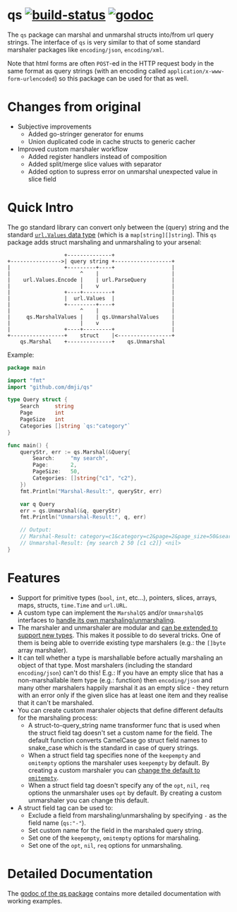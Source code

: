 # qs [![build-status](https://travis-ci.org/dmji/qs.svg?branch=master)](https://travis-ci.org/dmji/qs) [![godoc](https://godoc.org/github.com/dmji/qs?status.svg)](https://godoc.org/github.com/dmji/qs)

The `qs` package can marshal and unmarshal structs into/from url query strings.
The interface of `qs` is very similar to that of some standard marshaler
packages like `encoding/json`, `encoding/xml`.

Note that html forms are often `POST`-ed in the HTTP request body in the same
format as query strings (with an encoding called `application/x-www-form-urlencoded`)
so this package can be used for that as well.

# Changes from original

- Subjective improvements
  - Added go-stringer generator for enums
  - Union duplicated code in cache structs to generic cacher
- Improved custom marshaler workflow
  - Added register handlers instead of composition
  - Added split/merge slice values with separator
  - Added option to supress error on unmarshal unexpected value in slice field

# Quick Intro

The go standard library can convert only between the (query) string and the
standard [`url.Values` data type](https://golang.org/pkg/net/url/#Values)
(which is a `map[string][]string`).
This `qs` package adds struct marshaling and unmarshaling to your arsenal:

```
                  +--------------+
+---------------->| query string +------------------+
|                 +---------+----+                  |
|                      ^    |                       |
|    url.Values.Encode |    | url.ParseQuery        |
|                      |    v                       |
|                 +----+---------+                  |
|                 |  url.Values  |                  |
|                 +---------+----+                  |
|                      ^    |                       |
|     qs.MarshalValues |    | qs.UnmarshalValues    |
|                      |    v                       |
|                 +----+---------+                  |
+-----------------+    struct    |<-----------------+
    qs.Marshal    +--------------+    qs.Unmarshal
```

Example:

```go
package main

import "fmt"
import "github.com/dmji/qs"

type Query struct {
	Search     string
	Page       int
	PageSize   int
	Categories []string `qs:"category"`
}

func main() {
	queryStr, err := qs.Marshal(&Query{
		Search:     "my search",
		Page:       2,
		PageSize:   50,
		Categories: []string{"c1", "c2"},
	})
	fmt.Println("Marshal-Result:", queryStr, err)

	var q Query
	err = qs.Unmarshal(&q, queryStr)
	fmt.Println("Unmarshal-Result:", q, err)

	// Output:
	// Marshal-Result: category=c1&category=c2&page=2&page_size=50&search=my+search <nil>
	// Unmarshal-Result: {my search 2 50 [c1 c2]} <nil>
}
```

# Features

- Support for primitive types (`bool`, `int`, etc...), pointers, slices, arrays,
  maps, structs, `time.Time` and `url.URL`.
- A custom type can implement the `MarshalQS` and/or `UnmarshalQS` interfaces
  to [handle its own marshaling/unmarshaling](https://godoc.org/github.com/dmji/qs/#example-package--SelfMarshalingType).
- The marshaler and unmarshaler are modular and
  [can be extended to support new types](https://godoc.org/github.com/dmji/qs/#example-package--CustomMarshalerFactory).
  This makes it possible to do several tricks. One of them is being able to
  override existing type marshalers (e.g.: the `[]byte` array marshaler).
- It can tell whether a type is marshallable before actually marshaling an
  object of that type. Most marshalers (including the standard `encoding/json`)
  can't do this! E.g.: If you have an empty slice that has a non-marshallable
  item type (e.g.: function) then `encoding/json` and many other marshalers
  happily marshal it as an empty slice - they return with an error only if the
  given slice has at least one item and they realise that it can't be marshaled.
- You can create custom marshaler objects that define different defaults for
  the marshaling process:
  - A struct-to-query_string name transformer func that is used when the struct
    field tag doesn't set a custom name for the field. The default function
    converts CamelCase go struct field names to snake_case which is the standard
    in case of query strings.
  - When a struct field tag specifies none of the `keepempty` and `omitempty`
    options the marshaler uses `keepempty` by default. By creating a custom
    marshaler you can
    [change the default to `omitempty`](https://godoc.org/github.com/dmji/qs/#example-package--DefaultOmitEmpty).
  - When a struct field tag doesn't specify any of the `opt`, `nil`, `req`
    options the unmarshaler uses `opt` by default. By creating a custom
    unmarshaler you can change this default.
- A struct field tag can be used to:
  - Exclude a field from marshaling/unmarshaling by specifying `-` as the
    field name (`qs:"-"`).
  - Set custom name for the field in the marshaled query string.
  - Set one of the `keepempty`, `omitempty` options for marshaling.
  - Set one of the `opt`, `nil`, `req` options for unmarshaling.

# Detailed Documentation

The [godoc of the qs package](https://godoc.org/github.com/dmji/qs/)
contains more detailed documentation with working examples.
